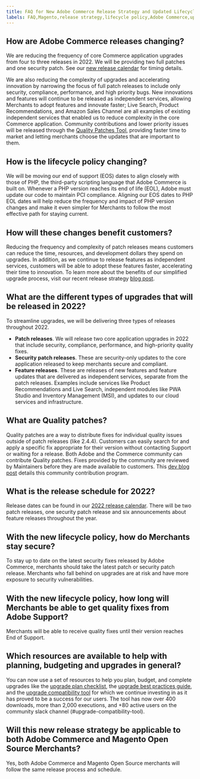 ```yaml
---
title: FAQ for New Adobe Commerce Release Strategy and Updated Lifecycle Policy
labels: FAQ,Magento,release strategy,lifecycle policy,Adobe Commerce,update
---
```


## How are Adobe Commerce releases changing?
We are reducing the frequency of core Commerce application upgrades from four to three releases in 2022. We will be providing two full patches and one security patch. See our [new release calendar](https://devdocs.magento.com/release/?itm_source=devdocs&itm_medium=search_page&itm_campaign=federated_search&itm_term=schedule) for timing details.

We are also reducing the complexity of upgrades and accelerating innovation by narrowing the focus of full patch releases to include only security, compliance, performance, and high priority bugs. New innovations and features will continue to be released as independent services, allowing Merchants to adopt features and innovate faster; Live Search, Product Recommendations, and Amazon Sales Channel are all examples of existing independent services that enabled us to reduce complexity in the core Commerce application. Community contributions and lower priority issues will be released through the [Quality Patches Tool](https://devdocs.magento.com/quality-patches/tool.html), providing faster time to market and letting merchants choose the updates that are important to them.

## How is the lifecycle policy changing?
We will be moving our end of support (EOS) dates to align closely with those of PHP, the third-party scripting language that Adobe Commerce is built on. Whenever a PHP version reaches its end of life (EOL), Adobe must update our code to maintain PCI compliance. Aligning our EOS dates to PHP EOL dates will help reduce the frequency and impact of PHP version changes and make it even simpler for Merchants to follow the most effective path for staying current.

## How will these changes benefit customers?
Reducing the frequency and complexity of patch releases means customers can reduce the time, resources, and development dollars they spend on upgrades. In addition, as we continue to release features as independent services, customers will be able to adopt these features faster, accelerating their time to innovation. To learn more about the benefits of our simplified upgrade process, visit our recent release strategy [blog post](https://magento.com/blog/accelerating-innovation-through-simplified-release-strategy).

## What are the different types of upgrades that will be released in 2022?
To streamline upgrades, we will be delivering three types of releases throughout 2022.

* **Patch releases**. We will release two core application upgrades in 2022 that include security, compliance, performance, and high-priority quality fixes.
* **Security patch releases**. These are security-only updates to the core application released to keep merchants secure and compliant.
* **Feature releases**. These are releases of new features and feature updates that are delivered as independent services, separate from the patch releases. Examples include services like Product Recommendations and Live Search, independent modules like PWA Studio and Inventory Management (MSI), and updates to our cloud services and infrastructure.

## What are Quality patches?
Quality patches are a way to distribute fixes for individual quality issues outside of patch releases (like 2.4.4). Customers can easily search for and apply a specific fix appropriate for their version without contacting Support or waiting for a release. Both Adobe and the Commerce community can contribute Quality patches. Fixes provided by the community are reviewed by Maintainers before they are made available to customers. This [dev blog post](https://community.magento.com/t5/Magento-DevBlog/New-Delivery-Process-for-Community-Contributions/ba-p/479563) details this community contribution program.

## What is the release schedule for 2022?
Release dates can be found in our [2022 release calendar](https://devdocs.magento.com/release/?itm_source=devdocs&itm_medium=search_page&itm_campaign=federated_search&itm_term=schedule). There will be two patch releases, one security patch release and six announcements about feature releases throughout the year.

## With the new lifecycle policy, how do Merchants stay secure?
To stay up to date on the latest security fixes released by Adobe Commerce, merchants should take the latest patch or security patch release. Merchants who fall behind on upgrades are at risk and have more exposure to security vulnerabilities.

## With the new lifecycle policy, how long will Merchants be able to get quality fixes from Adobe Support?  
Merchants will be able to receive quality fixes until their version reaches End of Support.   

## Which resources are available to help with planning, budgeting and upgrades in general?
You can now use a set of resources to help you plan, budget, and complete upgrades like the [upgrade plan checklist](https://support.magento.com/hc/en-us/articles/360057968951), the [upgrade best practices guide](https://devdocs.magento.com/guides/v2.4/comp-mgr/upgrade-best-practices.html), and the [upgrade compatibility tool](https://devdocs.magento.com/upgrade-compatibility-tool/introduction.html) for which we continue investing in as it has proved to be a success for our users. The tool has now over 400 downloads, more than 2,000 executions, and +80 active users on the community slack channel (#upgrade-compatibility-tool).

## Will this new release strategy be applicable to both Adobe Commerce and Magento Open Source Merchants?  
Yes, both Adobe Commerce and Magento Open Source merchants will follow the same release process and schedule.
